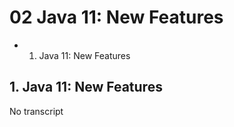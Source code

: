 # 02 Java 11: New Features

   * 1. Java 11: New Features

## 1. Java 11: New Features

No transcript
